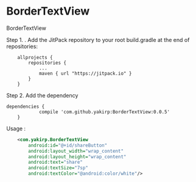 # BorderTextView
BorderTextView

Step 1. .
Add the JitPack repository to your root build.gradle at the end of repositories:
```
	allprojects {
		repositories {
			...
			maven { url "https://jitpack.io" }
		}
	}
```

Step 2. 
Add the dependency
```
dependencies {
	        compile 'com.github.yakirp:BorderTextView:0.0.5'
	}
```

Usage :
``` xml
    <com.yakirp.BorderTextView
        android:id="@+id/shareButton"
        android:layout_width="wrap_content"
        android:layout_height="wrap_content"
        android:text="share"
        android:textSize="7sp"
        android:textColor="@android:color/white"/>
```
